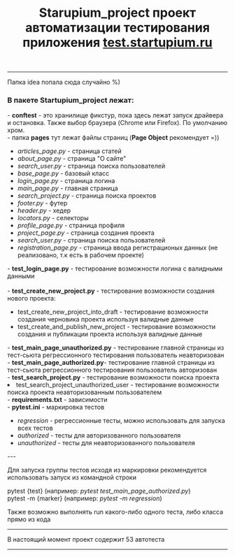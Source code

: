 <h1 align="center">Starupium_project проект автоматизации тестирования приложения <a href="https://test.startupium.ru">test.startupium.ru</a></h1><br>

---

Папка idea попала сюда случайно %)<br>
<h3>В пакете Startupium_project лежат:</h3>
- <b>conftest</b> - это хранилище фикстур, пока здесь лежат запуск драйвера и остановка. Также выбор браузера (Chrome или Firefox). По умолчанию хром.<br>
- папка <b>pages</b> тут лежат файлы страниц (<b>Page Object</b> рекомендует =))<br>
<ul>
<li> <i>articles_page.py</i> - страница статей<br></li>
<li> <i>about_page.py</i> - страница "О сайте"<br></li>
<li> <i>search_user.py</i> - страница поиска пользователей<br></li>
<li> <i>base_page.py</i> - базовый класс<br></li>
<li> <i>login_page.py</i> - страница логина<br></li>
<li> <i>main_page.py</i> - главная страница<br></li>
<li> <i>search_project.py</i> - страница поиска проектов<br></li>
<li> <i>footer.py</i> - футер<br></li>
<li> <i>header.py</i> -  хедер<br></li>
<li> <i>locators.py</i> - селекторы<br></li>
<li> <i>profile_page.py</i> - страница профиля<br></li>
<li> <i>project_page.py</i> - страница создания проекта<br></li>
<li> <i>search_user.py</i> - страница поиска пользователей<br></li>
<li> <i>registration_page.py</i> - страница ввода регистрационых данных (не реализовано, т.к есть в рабочем проекте)<br></li>
</ul>
- <b>test_login_page.py</b> - тестирование возможности логина с валидными данными<br>
<br>
- <b>test_create_new_project.py</b> - тестирование возможности создания нового проекта:<br>
<ul>
<li> test_create_new_project_into_draft - тестирование возможности создания черновика проекта используя валидные данные<br></li>
<li> test_create_and_publish_new_project - тестирование возможности создания и публикации проекта используя валидные данные<br></li>
</ul>
- <b>test_main_page_unauthorized.py</b> - тестирование главной страницы из тест-сьюта регрессионного тестирования пользователь неавторизован<br>
- <b>test_main_page_authorized.py</b>- тестирование главной страницы из тест-сьюта регрессионного тестирования пользователь авторизован<br>
- <b>test_search_project.py</b> - тестирование возможности поиска проекта<br>
    <li> test_search_project_unauthorized_user - тестирование возможности поиска проекта неавторизованным пользователем<br></li>
- <b>requirements.txt</b> - зависимости<br>
- <b>pytest.ini</b> - маркировка тестов<br>
<ul>
    <li> <i>regression</i> - регрессионные тесты, можно использовать для запуска всех тестов<br></li>
    <li> <i>authorized</i> - тесты для авторизованного пользователя<br></li>
    <li> <i>unauthorized</i> - тесты для неавторизованного пользователя<br></li>
</ul>
---

Для запуска группы тестов исходя из маркировки рекомендуется использовать запуск из командной строки<br>

pytest {test} (например: <i>pytest test_main_page_authorized.py</i>)<br>
pytest -m {marker} (например: <i>pytest -m regression</i>)<br>

Также возможно выполнять run какого-либо одного теста, либо класса прямо из кода<br> 

---

В настоящий момент проект содержит 53 автотеста<br>

---


     

     
   
